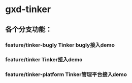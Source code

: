 # gxd-tinker
## 各个分支功能：
### feature/tinker-bugly Tinker bugly接入demo
### feature/tinker Tinker接入demo
### feature/tinker-platform Tinker管理平台接入demo
